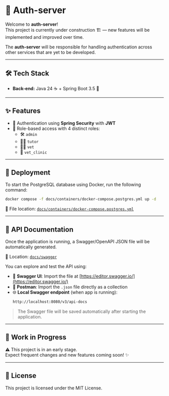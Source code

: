 # 🔐 Auth-server

Welcome to **auth-server**!  
This project is currently under construction 🏗️ — new features will be implemented and improved over time.

The **auth-server** will be responsible for handling authentication across other services that are yet to be developed.

---

## 🛠️ Tech Stack

- **Back-end:** Java 24 ☕ + Spring Boot 3.5 🌱

---

## ✨ Features

- 🔐 Authentication using **Spring Security** with **JWT**
- 👥 Role-based access with 4 distinct roles:
  - 🛠️ `admin`
  - 👨‍🏫 `tutor`
  - 🧑‍⚕️ `vet`
  - 🏥 `vet_clinic`

---

## 🚀 Deployment

To start the PostgreSQL database using Docker, run the following command:

```bash
docker compose -f docs/containers/docker-compose.postgres.yml up -d
```

📁 File location: [`docs/containers/docker-compose.postgres.yml`](docs/containers/docker-compose.postgres.yml)

---

## 📘 API Documentation

Once the application is running, a Swagger/OpenAPI JSON file will be automatically generated.

📁 Location: [`docs/swagger`](docs/swagger)

You can explore and test the API using:

- 🔗 **Swagger UI**: Import the file at [https://editor.swagger.io/](https://editor.swagger.io/)
- 🧪 **Postman**: Import the `.json` file directly as a collection
- 🌐 **Local Swagger endpoint** (when app is running):
  ```bash
  http://localhost:8080/v3/api-docs
  ```

> The Swagger file will be saved automatically after starting the application.

---

## 🧩 Work in Progress

⚠️ This project is in an early stage.  
Expect frequent changes and new features coming soon! ✨

---

## 📄 License

This project is licensed under the MIT License.  

